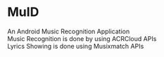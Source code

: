 # MuID
An Android Music Recognition Application  
Music Recognition is done by using ACRCloud APIs  
Lyrics Showing is done using Musixmatch APIs  
